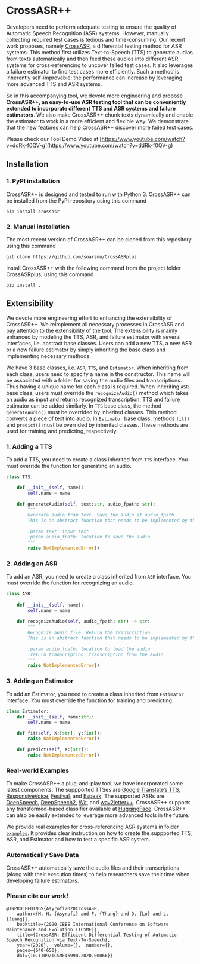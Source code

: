 # CrossASR++ 

Developers need to perform adequate testing to ensure the quality of Automatic Speech Recognition (ASR) systems. However, manually collecting required test cases is tedious and time-consuming. Our recent work proposes, namely [CrossASR](https://github.com/soarsmu/CrossASR), a differential testing method for ASR systems. This method first utilizes Text-to-Speech (TTS) to generate audios from texts automatically and then feed these audios into different ASR systems for cross-referencing to uncover failed test cases. It also leverages a failure estimator to find test cases more efficiently. Such a method is inherently self-improvable: the performance can increase by leveraging more advanced TTS and ASR systems. 

So in this accompanying tool, we devote more engineering and propose **CrossASR++, an easy-to-use ASR testing tool that can be conveniently extended to incorporate different TTS and ASR systems and failure estimators**. We also make CrossASR++ chunk texts dynamically and enable the estimator to work in a more efficient and flexible way. We demonstrate that the new features can help CrossASR++ discover more failed test cases.

Please check our Tool Demo Video at [https://www.youtube.com/watch?v=ddRk-f0QV-g](https://www.youtube.com/watch?v=ddRk-f0QV-g)

## Installation

### 1. PyPI installation

CrossASR++ is designed and tested to run with Python 3. CrossASR++ can be installed from the PyPi repository using this command

```pip install crossasr```

### 2. Manual installation

The most recent version of CrossASR++ can be cloned from this repository using this command

```git clone https://github.com/soarsmu/CrossASRplus```

Install CrossASR++ with the following command from the project folder CrossASRplus, using this command

```pip install .```

## Extensibility

We devote more engineering effort to enhancing the extensibility of CrossASR++. We reimplement all necessary processes in CrossASR and pay attention to the extensibility of the tool. The extensibility is mainly enhanced by modeling the TTS, ASR, and failure estimator with several interfaces, i.e. abstract base classes. Users can add a new TTS, a new ASR or a new failure estimator by simply inheriting the base class and implementing necessary methods.

We have 3 base classes, i.e. `ASR`, `TTS`, and `Estimator`. When inheriting from each class, users need to specify a name in the constructor. This name will be associated with a folder for saving the audio files and transcriptions. Thus having a unique name for each class is required. When inheriting `ASR` base class, users must override the `recognizeAudio()` method which takes an audio as input and returns recognized transcription. TTS and failure estimator can be added similarly. In `TTS` base class, the method `generateAudio()` must be overrided by inherited classes. This method converts a piece of text into audio. In `Estimator` base class, methods `fit()` and `predict()` must be overrided by inherited classes. These methods are used for training and predicting, respectively.


### 1. Adding a TTS

To add a TTS, you need to create a class inherited from `TTS` interface. You must override the function for generating an audio.

```python
class TTS:

    def __init__(self, name):
        self.name = name

    def generateAudio(self, text:str, audio_fpath: str):
        """
        Generate audio from text. Save the audio at audio_fpath. 
        This is an abstract function that needs to be implemented by the child class

        :param text: input text
        :param audio_fpath: location to save the audio
        """
        raise NotImplementedError()
```

### 2. Adding an ASR

To add an ASR, you need to create a class inherited from `ASR` interface. You must override the function for recognizing an audio.

```python
class ASR:
    
    def __init__(self, name):
        self.name = name
    
    def recognizeAudio(self, audio_fpath: str) -> str:
        """
        Recognize audio file. Return the transcription
        This is an abstract function that needs to be implemented by the child class

        :param audio_fpath: location to load the audio
        :return transcription: transcription from the audio
        """
        raise NotImplementedError()
```

### 3. Adding an Estimator

To add an Estimator, you need to create a class inherited from `Estimator` interface. You must override the function for training and predicting.
```python
class Estimator:
    def __init__(self, name:str):
        self.name = name

    def fit(self, X:[str], y:[int]):
        raise NotImplementedError()

    def predict(self, X:[str]):
        raise NotImplementedError()

```
### Real-world Examples

To make CrossASR++ a plug-and-play tool, we have incorporated some latest components. The suppported TTSes are [Google Translate’s TTS](https://pypi.org/project/gTTS/), [ResponsiveVoice](https://pypi.org/project/rvtts/), [Festival](https://www.cstr.ed.ac.uk/projects/festival/), and [Espeak](http://espeak.sourceforge.net). The supported ASRs are [DeepSpeech](https://pypi.org/project/deepspeech/), [DeepSpeech2](https://github.com/PaddlePaddle/DeepSpeech), [Wit](https://wit.ai), and [wav2letter++](https://github.com/flashlight/wav2letter). CrossASR++ supports any transformed-based classifier available at [HuggingFace](https://huggingface.co). CrossASR++ can also be easily extended to leverage more advanced tools in the future.

We provide real examples for cross-referencing ASR systems in folder [`examples`](https://github.com/soarsmu/CrossASRplus/tree/main/examples). It provides clear instruction on how to create the suppported TTS, ASR, and Estimator and how to test a specific ASR system.

### Automatically Save Data

CrossASR++ automatically save the audio files and their transcriptions (along with their execution times) to help researchers save their time when developing failure estimators. 


### Please cite our work!

```
@INPROCEEDINGS{Asyrofi2020CrossASR,  
    author={M. H. {Asyrofi} and F. {Thung} and D. {Lo} and L. {Jiang}},  
    booktitle={2020 IEEE International Conference on Software Maintenance and Evolution (ICSME)},
    title={CrossASR: Efficient Differential Testing of Automatic Speech Recognition via Text-To-Speech},   
    year={2020},  volume={},  number={},  
    pages={640-650},  
    doi={10.1109/ICSME46990.2020.00066}}
```


